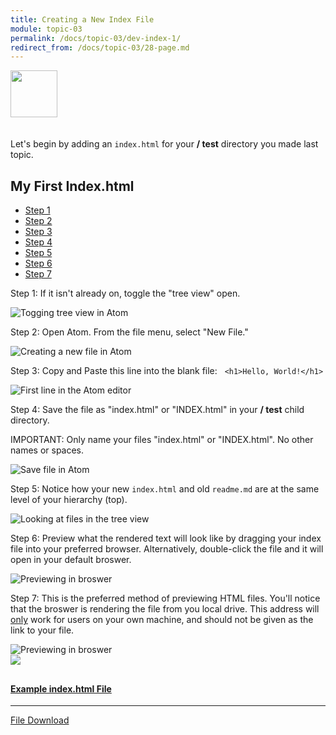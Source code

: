 ```yaml
---
title: Creating a New Index File
module: topic-03
permalink: /docs/topic-03/dev-index-1/
redirect_from: /docs/topic-03/28-page.md
---
```


<img src="./../../../img/arrow-divider.svg" style="width: 75px; border: none; margin: 0px 0 20px 0" />

Let's begin by adding an `index.html` for your **/ test** directory you made last topic.

## My First Index.html

<ul class="nav nav-tabs">
  <li class="active"><a href="#step1" data-toggle="tab">Step 1</a></li>
  <li><a href="#step2" data-toggle="tab">Step 2</a></li>
  <li><a href="#step3" data-toggle="tab">Step 3</a></li>
  <li><a href="#step4" data-toggle="tab">Step 4</a></li>
  <li><a href="#step5" data-toggle="tab">Step 5</a></li>
  <li><a href="#step6" data-toggle="tab">Step 6</a></li>
  <li><a href="#step7" data-toggle="tab">Step 7</a></li>
</ul>
<div id="myTabContent" class="tab-content">
  <div class="tab-pane fade active in" id="step1">
    <p>Step 1: If it isn't already on, toggle the "tree view" open.</p>
    <img src="../img/atom-new-index-1.jpg" alt="Togging tree view in Atom" />
  </div>
  <div class="tab-pane fade" id="step2">
    <p>Step 2: Open Atom. From the file menu, select "New File."</p>
    <img src="../img/atom-new-index-2.jpg" alt="Creating a new file in Atom" />
  </div>
  <div class="tab-pane fade" id="step3">
    <p>Step 3: Copy and Paste this line into the blank file: &nbsp;&nbsp;<code>&lt;h1&gt;Hello, World!&lt;/h1&gt;</code></p>
    <img src="../img/atom-new-index-3.jpg" alt="First line in the Atom editor" />
  </div>
  <div class="tab-pane fade" id="step4">
    <p>Step 4: Save the file as "index.html" or "INDEX.html" in your <b>/ test</b> child directory.</p>
    <p><span class="label label-danger">IMPORTANT:</span> Only name your files "index.html" or "INDEX.html". No other names or spaces.</p>
    <img src="../img/atom-new-index-4.jpg" alt="Save file in Atom" />
  </div>
  <div class="tab-pane fade" id="step5">
    <p>Step 5: Notice how your new <code>index.html</code> and old <code>readme.md</code> are at the same level of your hierarchy (top).</p>
    <img src="../img/atom-new-index-5.jpg" alt="Looking at files in the tree view" />
  </div>
  <div class="tab-pane fade" id="step6">
    <p>Step 6: Preview what the rendered text will look like by dragging your index file into your preferred browser. Alternatively, double-click the file and it will open in your default broswer.</p>
    <img src="../img/atom-new-index-6.jpg" alt="Previewing in broswer" />
  </div>
  <div class="tab-pane fade" id="step7">
    <p>Step 7: This is the preferred method of previewing HTML files. You'll notice that the broswer is rendering the file from you local drive. This address will <u>only</u> work for users on your own machine, and should not be given as the link to your file.</p>
    <img src="../img/atom-new-index-7.jpg" alt="Previewing in broswer" />
  </div>
</div>









<div class="row text-center">
    <div class="col-lg-4">
        <div class="bs-component">
          <div class="list-group">
              <a href="../files/index.html" download="index.html" class="list-group-item">
                <img src="../img/hw-icon-download.svg" style="max-height: 100px; margin: auto; margin-bottom: 10px;" />
                  <h4 class="list-group-item-heading">Example index.html File</h4>
                  <hr>
                  <p class="list-group-item-text"><i class="fa fa-copy" aria-hidden="true"></i> File Download</p>
              </a>
            </div>
        </div>
    </div>
</div>
